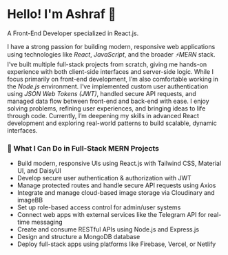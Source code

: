 # Hello! I'm Ashraf 👋
<p>A Front-End Developer specialized in React.js. </p>
<p>I have a strong passion for building modern, responsive web applications using technologies like <i>React</i>, <i>JavaScript</i>, and the broader <i>⚡MERN</i> stack. I’ve built multiple full-stack projects from scratch, giving me hands-on experience with both client-side interfaces and server-side logic. While I focus primarily on front-end development, I’m also comfortable working in the <i>Node.js</i> environment. I’ve implemented custom user authentication using <i>JSON Web Tokens (JWT)</i>, handled secure API requests, and managed data flow between front-end and back-end with ease. I enjoy solving problems, refining user experiences, and bringing ideas to life through code. Currently, I’m deepening my skills in advanced React development and exploring real-world patterns to build scalable, dynamic interfaces.</p>

### 🔧 What I Can Do in Full-Stack MERN Projects

- Build modern, responsive UIs using React.js with Tailwind CSS, Material UI, and DaisyUI
- Develop secure user authentication & authorization with JWT
- Manage protected routes and handle secure API requests using Axios
- Integrate and manage cloud-based image storage via Cloudinary and imageBB
- Set up role-based access control for admin/user systems
- Connect web apps with external services like the Telegram API for real-time messaging
- Create and consume RESTful APIs using Node.js and Express.js
- Design and structure a MongoDB database
- Deploy full-stack apps using platforms like Firebase, Vercel, or Netlify


<!--
**nishathub/nishathub** is a ✨ _special_ ✨ repository because its `README.md` (this file) appears on your GitHub profile.

Here are some ideas to get you started:

- 🔭 I’m currently working on ...
- 🌱 I’m currently learning ...
- 👯 I’m looking to collaborate on ...
- 🤔 I’m looking for help with ...
- 💬 Ask me about ...
- 📫 How to reach me: ...
- 😄 Pronouns: ...
- ⚡ Fun fact: ...
-->

